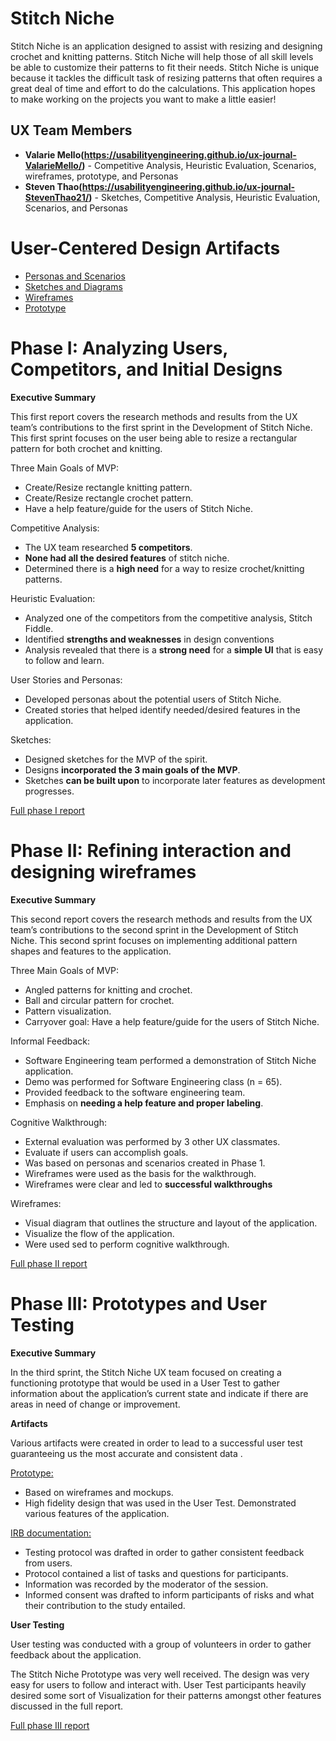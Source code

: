 # Stitch Niche

Stitch Niche is an application designed to assist with resizing and designing crochet and knitting patterns. Stitch Niche will help those of all skill levels be able to customize their patterns to fit their needs. Stitch Niche is unique because it tackles the difficult task of resizing patterns that often requires a great deal of time and effort to do the calculations. This application hopes to make working on the projects you want to make a little easier!

## UX Team Members

* **Valarie Mello(https://usabilityengineering.github.io/ux-journal-ValarieMello/)** - Competitive Analysis, Heuristic Evaluation, Scenarios, wireframes, prototype, and Personas
* **Steven Thao(https://usabilityengineering.github.io/ux-journal-StevenThao21/)** - Sketches, Competitive Analysis, Heuristic Evaluation, Scenarios, and Personas

# User-Centered Design Artifacts

* [Personas and Scenarios](personas/)
* [Sketches and Diagrams](sketches/)
* [Wireframes](wireframes/)
* [Prototype]([#](https://www.figma.com/proto/tojPT7Kg2Wbt7JKnvdPqrX/Wireframe-for-Stich-Niche?node-id=122-2255&t=2MBXl0hjTgiCQhBR-1))

# Phase I: Analyzing Users, Competitors, and Initial Designs

**Executive Summary**

This first report covers the research methods and results from the UX team’s contributions to the first sprint in the Development of Stitch Niche. This first sprint focuses on the user being able to resize a rectangular pattern for both crochet and knitting.

Three Main Goals of MVP:
* Create/Resize rectangle knitting pattern.
* Create/Resize rectangle crochet pattern.
* Have a help feature/guide for the users of Stitch Niche.

Competitive Analysis: 
* The UX team researched **5 competitors**.
* **None had all the desired features** of stitch niche.
* Determined there is a **high need** for a way to resize crochet/knitting patterns.

Heuristic Evaluation:
* Analyzed one of the competitors from the competitive analysis, Stitch Fiddle.
* Identified **strengths and weaknesses** in design conventions
* Analysis revealed that there is a **strong need** for a **simple UI** that is easy to follow and learn.

User Stories and Personas:
* Developed personas about the potential users of Stitch Niche.
* Created stories that helped identify needed/desired features in the application.

Sketches:
* Designed sketches for the MVP of the spirit.
* Designs **incorporated the 3 main goals of the MVP**.
* Sketches **can be built upon** to incorporate later features as development progresses.


[Full phase I report](phaseI/)

# Phase II: Refining interaction and designing wireframes

**Executive Summary**

This second report covers the research methods and results from the UX team’s contributions to the second sprint in the Development of Stitch Niche. This second sprint focuses on implementing additional pattern shapes and features to the application.

Three Main Goals of MVP:
* Angled patterns for knitting and crochet.
* Ball and circular pattern for crochet.
* Pattern visualization.
* Carryover goal: Have a help feature/guide for the users of Stitch Niche.

Informal Feedback:
* Software Engineering team performed a demonstration of Stitch Niche application.
* Demo was performed for Software Engineering class (n = 65).
* Provided feedback to the software engineering team.
* Emphasis on **needing a help feature and proper labeling**.

​​Cognitive Walkthrough:
* External evaluation was performed by 3 other UX classmates.
* Evaluate if users can accomplish goals.
* Was based on personas and scenarios created in Phase 1.
* Wireframes were used as the basis for the walkthrough.
* Wireframes were clear and led to **successful walkthroughs**

Wireframes:
* Visual diagram that outlines the structure and layout of the application.
* Visualize the flow of the application.
* Were used sed to perform cognitive walkthrough.




[Full phase II report](phaseII/)

# Phase III: Prototypes and User Testing

**Executive Summary**

In the third sprint, the Stitch Niche UX team focused on creating a functioning prototype that would be used in a User Test to gather information about the application’s current state and indicate if there are areas in need of change or improvement.

**Artifacts**

Various artifacts were created in order to lead to a successful user test guaranteeing us the most accurate and consistent data .

<ins>Prototype:</ins>

* Based on wireframes and mockups. 
* High fidelity design that was used in the User Test. Demonstrated various features of the application.

<ins>IRB documentation:</ins>
 
* Testing protocol was drafted in order to gather consistent feedback from users. 
* Protocol contained a list of tasks and questions for participants. 
* Information was recorded by the moderator of the session.
* Informed consent was drafted to inform participants of risks and what their contribution to the study entailed.

**User Testing**

User testing was conducted with a group of volunteers in order to gather feedback about the application. 

The Stitch Niche Prototype was very well received. 
The design was very easy for users to follow and interact with.
User Test participants heavily desired some sort of Visualization for their patterns amongst other features discussed in the full report.


[Full phase III report](phaseIII/)
